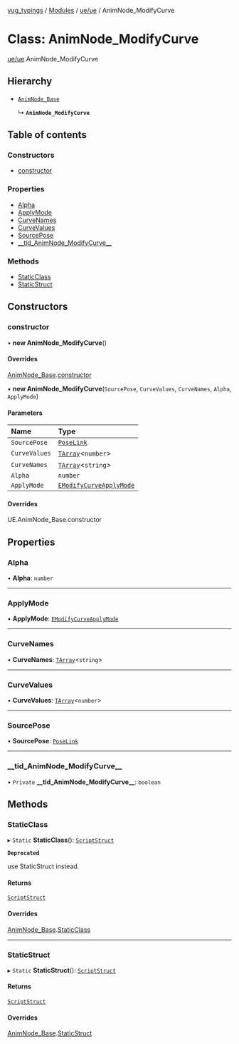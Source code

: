 [yug_typings](../README.md) / [Modules](../modules.md) / [ue/ue](../modules/ue_ue.md) / AnimNode\_ModifyCurve

# Class: AnimNode\_ModifyCurve

[ue/ue](../modules/ue_ue.md).AnimNode_ModifyCurve

## Hierarchy

- [`AnimNode_Base`](ue_ue.AnimNode_Base.md)

  ↳ **`AnimNode_ModifyCurve`**

## Table of contents

### Constructors

- [constructor](ue_ue.AnimNode_ModifyCurve.md#constructor)

### Properties

- [Alpha](ue_ue.AnimNode_ModifyCurve.md#alpha)
- [ApplyMode](ue_ue.AnimNode_ModifyCurve.md#applymode)
- [CurveNames](ue_ue.AnimNode_ModifyCurve.md#curvenames)
- [CurveValues](ue_ue.AnimNode_ModifyCurve.md#curvevalues)
- [SourcePose](ue_ue.AnimNode_ModifyCurve.md#sourcepose)
- [\_\_tid\_AnimNode\_ModifyCurve\_\_](ue_ue.AnimNode_ModifyCurve.md#__tid_animnode_modifycurve__)

### Methods

- [StaticClass](ue_ue.AnimNode_ModifyCurve.md#staticclass)
- [StaticStruct](ue_ue.AnimNode_ModifyCurve.md#staticstruct)

## Constructors

### constructor

• **new AnimNode_ModifyCurve**()

#### Overrides

[AnimNode_Base](ue_ue.AnimNode_Base.md).[constructor](ue_ue.AnimNode_Base.md#constructor)

• **new AnimNode_ModifyCurve**(`SourcePose`, `CurveValues`, `CurveNames`, `Alpha`, `ApplyMode`)

#### Parameters

| Name | Type |
| :------ | :------ |
| `SourcePose` | [`PoseLink`](ue_ue.PoseLink.md) |
| `CurveValues` | [`TArray`](../interfaces/ue_puerts.TArray.md)<`number`\> |
| `CurveNames` | [`TArray`](../interfaces/ue_puerts.TArray.md)<`string`\> |
| `Alpha` | `number` |
| `ApplyMode` | [`EModifyCurveApplyMode`](../enums/ue_ue.EModifyCurveApplyMode.md) |

#### Overrides

UE.AnimNode\_Base.constructor

## Properties

### Alpha

• **Alpha**: `number`

___

### ApplyMode

• **ApplyMode**: [`EModifyCurveApplyMode`](../enums/ue_ue.EModifyCurveApplyMode.md)

___

### CurveNames

• **CurveNames**: [`TArray`](../interfaces/ue_puerts.TArray.md)<`string`\>

___

### CurveValues

• **CurveValues**: [`TArray`](../interfaces/ue_puerts.TArray.md)<`number`\>

___

### SourcePose

• **SourcePose**: [`PoseLink`](ue_ue.PoseLink.md)

___

### \_\_tid\_AnimNode\_ModifyCurve\_\_

• `Private` **\_\_tid\_AnimNode\_ModifyCurve\_\_**: `boolean`

## Methods

### StaticClass

▸ `Static` **StaticClass**(): [`ScriptStruct`](ue_ue.ScriptStruct.md)

**`Deprecated`**

use StaticStruct instead.

#### Returns

[`ScriptStruct`](ue_ue.ScriptStruct.md)

#### Overrides

[AnimNode_Base](ue_ue.AnimNode_Base.md).[StaticClass](ue_ue.AnimNode_Base.md#staticclass)

___

### StaticStruct

▸ `Static` **StaticStruct**(): [`ScriptStruct`](ue_ue.ScriptStruct.md)

#### Returns

[`ScriptStruct`](ue_ue.ScriptStruct.md)

#### Overrides

[AnimNode_Base](ue_ue.AnimNode_Base.md).[StaticStruct](ue_ue.AnimNode_Base.md#staticstruct)
